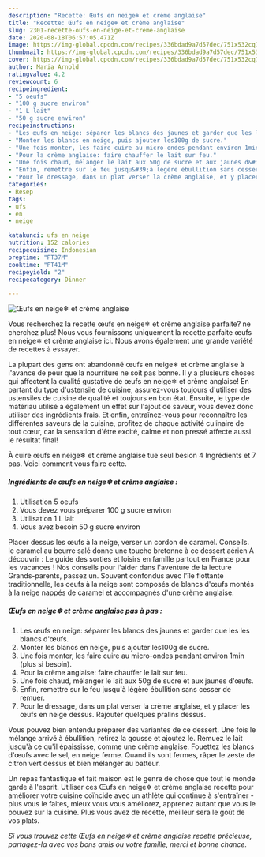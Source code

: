 ```yaml
---
description: "Recette: Œufs en neige❄ et crème anglaise"
title: "Recette: Œufs en neige❄ et crème anglaise"
slug: 2301-recette-oufs-en-neige-et-creme-anglaise
date: 2020-08-18T06:57:05.471Z
image: https://img-global.cpcdn.com/recipes/336bdad9a7d57dec/751x532cq70/oeufs-en-neige❄-et-creme-anglaise-photo-principale-de-la-recette.jpg
thumbnail: https://img-global.cpcdn.com/recipes/336bdad9a7d57dec/751x532cq70/oeufs-en-neige❄-et-creme-anglaise-photo-principale-de-la-recette.jpg
cover: https://img-global.cpcdn.com/recipes/336bdad9a7d57dec/751x532cq70/oeufs-en-neige❄-et-creme-anglaise-photo-principale-de-la-recette.jpg
author: Maria Arnold
ratingvalue: 4.2
reviewcount: 6
recipeingredient:
- "5 oeufs"
- "100 g sucre environ"
- "1 L lait"
- "50 g sucre environ"
recipeinstructions:
- "Les œufs en neige: séparer les blancs des jaunes et garder que les les blancs d&#39;œufs."
- "Monter les blancs en neige, puis ajouter les100g de sucre."
- "Une fois monter, les faire cuire au micro-ondes pendant environ 1min (plus si besoin)."
- "Pour la crème anglaise: faire chauffer le lait sur feu."
- "Une fois chaud, mélanger le lait aux 50g de sucre et aux jaunes d&#39;œufs."
- "Enfin, remettre sur le feu jusqu&#39;à légère ébullition sans cesser de remuer."
- "Pour le dressage, dans un plat verser la crème anglaise, et y placer les œufs en neige dessus. Rajouter quelques pralins dessus."
categories:
- Resep
tags:
- ufs
- en
- neige

katakunci: ufs en neige 
nutrition: 152 calories
recipecuisine: Indonesian
preptime: "PT37M"
cooktime: "PT41M"
recipeyield: "2"
recipecategory: Dinner

---
```



![Œufs en neige❄ et crème anglaise](https://img-global.cpcdn.com/recipes/336bdad9a7d57dec/751x532cq70/oeufs-en-neige❄-et-creme-anglaise-photo-principale-de-la-recette.jpg)

Vous recherchez la recette œufs en neige❄ et crème anglaise parfaite? ne cherchez plus! Nous vous fournissons uniquement la recette parfaite œufs en neige❄ et crème anglaise ici. Nous avons également une grande variété de recettes à essayer.

La plupart des gens ont abandonné œufs en neige❄ et crème anglaise à l'avance de peur que la nourriture ne soit pas bonne. Il y a plusieurs choses qui affectent la qualité gustative de œufs en neige❄ et crème anglaise! En partant du type d'ustensile de cuisine, assurez-vous toujours d'utiliser des ustensiles de cuisine de qualité et toujours en bon état. Ensuite, le type de matériau utilisé a également un effet sur l'ajout de saveur, vous devez donc utiliser des ingrédients frais. Et enfin, entraînez-vous pour reconnaître les différentes saveurs de la cuisine, profitez de chaque activité culinaire de tout cœur, car la sensation d'être excité, calme et non pressé affecte aussi le résultat final!

<!--inarticleads1-->

À cuire œufs en neige❄ et crème anglaise tue seul besion 4 Ingrédients et 7 pas. Voici comment vous faire cette.

##### Ingrédients de œufs en neige❄ et crème anglaise :

1. Utilisation 5 oeufs
1. Vous devez vous préparer 100 g sucre environ
1. Utilisation 1 L lait
1. Vous avez besoin 50 g sucre environ


Placer dessus les œufs à la neige, verser un cordon de caramel. Conseils. le caramel au beurre salé donne une touche bretonne à ce dessert aérien A découvrir : Le guide des sorties et loisirs en famille partout en France pour les vacances ! Nos conseils pour l&#39;aider dans l&#39;aventure de la lecture Grands-parents, passez un. Souvent confondus avec l&#39;île flottante traditionnelle, les oeufs à la neige sont composés de blancs d&#39;œufs montés à la neige nappés de caramel et accompagnés d&#39;une crème anglaise. 

<!--inarticleads2-->

##### Œufs en neige❄ et crème anglaise pas à pas :

1. Les œufs en neige: séparer les blancs des jaunes et garder que les les blancs d&#39;œufs.
1. Monter les blancs en neige, puis ajouter les100g de sucre.
1. Une fois monter, les faire cuire au micro-ondes pendant environ 1min (plus si besoin).
1. Pour la crème anglaise: faire chauffer le lait sur feu.
1. Une fois chaud, mélanger le lait aux 50g de sucre et aux jaunes d&#39;œufs.
1. Enfin, remettre sur le feu jusqu&#39;à légère ébullition sans cesser de remuer.
1. Pour le dressage, dans un plat verser la crème anglaise, et y placer les œufs en neige dessus. Rajouter quelques pralins dessus.


Vous pouvez bien entendu préparer des variantes de ce dessert. Une fois le mélange arrivé à ébullition, retirez la gousse et ajoutez le. Remuez le lait jusqu&#39;à ce qu&#39;il épaississe, comme une crème anglaise. Fouettez les blancs d&#39;œufs avec le sel, en neige fer­me. Quand ils sont fermes, râper le zeste de citron vert dessus et bien mélanger au batteur. 

<!--inarticleads1-->

<p>
Un repas fantastique et fait maison est le genre de chose que tout le monde garde à l'esprit. Utiliser ces Œufs en neige❄ et crème anglaise recette pour améliorer votre cuisine coïncide avec un athlète qui continue à s'entraîner - plus vous le faites, mieux vous vous améliorez, apprenez autant que vous le pouvez sur la cuisine. Plus vous avez de recette, meilleur sera le goût de vos plats.
</p>

<p>
<i>Si vous trouvez cette Œufs en neige❄ et crème anglaise recette précieuse, partagez-la avec vos bons amis ou votre famille, merci et bonne chance.</i>
</p>
